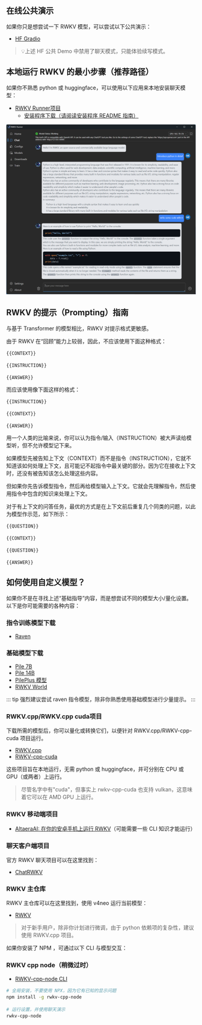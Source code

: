 
## 在线公共演示

如果你只是想尝试一下 RWKV 模型，可以尝试以下公共演示：

- [HF Gradio](https://huggingface.co/spaces/BlinkDL/RWKV-Gradio-2)


> 💡上述 HF 公共 Demo 中禁用了聊天模式，只能体验续写模式。


## 本地运行 RWKV 的最小步骤（推荐路径）

如果你不熟悉 python 或 huggingface，可以使用以下应用来本地安装聊天模型：

- [RWKV Runner项目](https://github.com/josStorer/RWKV-Runner)
    - [安装程序下载（请阅读安装程序 README 指南）](https://github.com/josStorer/RWKV-Runner/releases/)

[![RWKV Runner演示](../img/rwkv-runner-demo.png)](https://github.com/josStorer/RWKV-Runner)


## RWKV 的提示（Prompting）指南

与基于 Transformer 的模型相比，RWKV 对提示格式更敏感。

由于 RWKV 在“回顾”能力上较弱，因此，不应该使用下面这种格式：

```
{{CONTEXT}}

{{INSTRUCTION}}

{{ANSWER}}
```

而应该使用像下面这样的格式：

```
{{INSTRUCTION}}

{{CONTEXT}}

{{ANSWER}}
```

用一个人类的比喻来说，你可以认为指令/输入（INSTRUCTION）被大声读给模型听，但不允许模型记下来。

如果模型先被告知上下文（CONTEXT）而不是指令（INSTRUCTION），它就不知道该如何处理上下文，且可能记不起指令中最关键的部分。因为它在接收上下文时，还没有被告知该怎么处理这些内容。

但如果你先告诉模型指令，然后再给模型输入上下文。它就会先理解指令，然后使用指令中包含的知识来处理上下文。

对于有上下文的问答任务，最优的方式是在上下文前后重复几个同类的问题，以此为模型作示范，如下所示：

```
{{QUESTION}}

{{CONTEXT}}

{{QUESTION}}

{{ANSWER}}
```

## 如何使用自定义模型？

如果你不是在寻找上述“基础指导”内容，而是想尝试不同的模型大小/量化设置。以下是你可能需要的各种内容：

### 指令训练模型下载
- [Raven](https://huggingface.co/BlinkDL/rwkv-4-raven/tree/main)

### 基础模型下载
- [Pile 7B](https://huggingface.co/BlinkDL/rwkv-4-pile-7b)
- [Pile 14B](https://huggingface.co/BlinkDL/rwkv-4-pile-14b)
- [PilePlus 模型](https://huggingface.co/BlinkDL/rwkv-4-pileplus)
- [RWKV World](https://huggingface.co/BlinkDL/rwkv-4-world)

::: tip
强烈建议尝试 raven 指令模型，除非你熟悉使用基础模型进行少量提示。
:::

### RWKV.cpp/RWKV.cpp cuda项目

下载所需的模型后，你可以量化或转换它们，以便针对 RWKV.cpp/RWKV-cpp-cuda 项目运行。

- [RWKV.cpp](https://github.com/saharNooby/rwkv.cpp)
- [RWKV-cpp-cuda](https://github.com/harrisonvanderbyl/rwkv-cpp-cuda)

这些项目旨在本地运行，无需 python 或 huggingface，并可分别在 CPU 或 GPU（或两者）上运行。


> 尽管名字中有"cuda"，但事实上 rwkv-cpp-cuda 也支持 vulkan，这意味着它可以在 AMD GPU 上运行。


### RWKV 移动端项目

- [AltaeraAI: 在你的安卓手机上运行 RWKV](https://altaera.ai/)（可能需要一些 CLI 知识才能运行）

### 聊天客户端项目

官方 RWKV 聊天项目可以在这里找到：
- [ChatRWKV](https://github.com/BlinkDL/ChatRWKV)

### RWKV 主仓库

RWKV 主仓库可以在这里找到，使用 v4neo 运行当前模型：
- [RWKV](https://github.com/BlinkDL/RWKV-LM/tree/main/RWKV-v4neo)


> 对于新手用户，除非你计划进行微调，由于 python 依赖项的复杂性，建议使用 RWKV.cpp 项目。


如果你安装了 NPM ，可通过以下 CLI 与模型交互：

### RWKV cpp node（稍微过时）

- [RWKV-cpp-node CLI](https://www.npmjs.com/package/rwkv-cpp-node)

```bash
# 全局安装，不要使用 NPX，因为它有已知的显示问题
npm install -g rwkv-cpp-node

# 运行设置，并使用聊天演示
rwkv-cpp-node
```